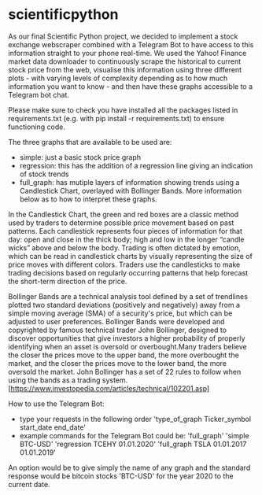 # scientificpython
As our final Scientific Python project, we decided to implement a stock exchange webscraper combined with a Telegram Bot to have access to this information straight to your phone real-time. We used the Yahoo! Finance market data downloader to continuously scrape the historical to current stock price from the web, visualise this information using three different plots - with varying levels of complexity depending as to how much information you want to know - and then have these graphs accessible to a Telegram bot chat. 

Please make sure to check you have installed all the packages listed in requirements.txt (e.g. with pip install -r requirements.txt) to ensure functioning code. 

The three graphs that are available to be used are: 
- simple: just a basic stock price graph
- regression: this has the addition of a regression line giving an indication of stock trends 
- full_graph: has mutiple layers of information showing trends using a Candlestick Chart, overlayed with Bollinger Bands. More information below as to how to interpret these graphs. 

In the Candlestick Chart, the green and red boxes are a classic method used by traders to determine possible price movement based on past patterns. Each candlestick represents four pieces of information for that day: open and close in the thick body; high and low in the longer “candle wicks” above and below the body. Trading is often dictated by emotion, which can be read in candlestick charts by visually representing the size of price moves with different colors. Traders use the candlesticks to make trading decisions based on regularly occurring patterns that help forecast the short-term direction of the price.


Bollinger Bands are a technical analysis tool defined by a set of trendlines plotted two standard deviations (positively and negatively) away from a simple moving average (SMA) of a security's price, but which can be adjusted to user preferences. Bollinger Bands were developed and copyrighted by famous technical trader John Bollinger, designed to discover opportunities that give investors a higher probability of properly identifying when an asset is oversold or overbought.Many traders believe the closer the prices move to the upper band, the more overbought the market, and the closer the prices move to the lower band, the more oversold the market. John Bollinger has a set of 22 rules to follow when using the bands as a trading system. [https://www.investopedia.com/articles/technical/102201.asp]

How to use the Telegram Bot:
- type your requests in the following order 'type_of_graph Ticker_symbol start_date end_date'
- example commands for the Telegram Bot could be: 
'full_graph'
'simple BTC-USD'
'regression TCEHY 01.01.2020'
'full_graph TSLA 01.01.2017 01.01.2019'

An option would be to give simply the name of any graph and the standard response would be bitcoin stocks 'BTC-USD' for the year 2020 to the current date.
